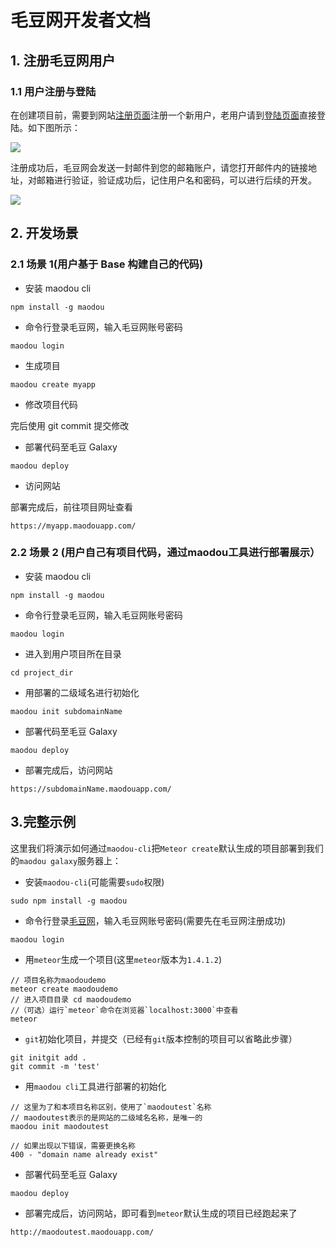 # 毛豆网开发者文档

## 1. 注册毛豆网用户

### 1.1 用户注册与登陆

在创建项目前，需要到网站[注册页面](https://maodouapp.com/register)注册一个新用户，老用户请到[登陆页面](https://maodouapp.com/login)直接登陆。如下图所示：

![](https://docssl.cdn.maodouio.com/wiki/web-user-docs-pic/user-reg.png)

注册成功后，毛豆网会发送一封邮件到您的邮箱账户，请您打开邮件内的链接地址，对邮箱进行验证，验证成功后，记住用户名和密码，可以进行后续的开发。

![](https://docssl.cdn.maodouio.com/wiki/web-user-docs-pic/email-varify.png)

## 2. 开发场景

### 2.1 场景 1(用户基于 Base 构建自己的代码)

* 安装 maodou cli

```
npm install -g maodou
```

* 命令行登录毛豆网，输入毛豆网账号密码

```
maodou login
```

* 生成项目

```
maodou create myapp
```

* 修改项目代码

完后使用 git commit 提交修改

* 部署代码至毛豆 Galaxy

```
maodou deploy
```

* 访问网站

部署完成后，前往项目网址查看

```
https://myapp.maodouapp.com/
```

### 2.2 场景 2 (用户自己有项目代码，通过maodou工具进行部署展示）

* 安装 maodou cli

```
npm install -g maodou
```

* 命令行登录毛豆网，输入毛豆网账号密码

```
maodou login
```

* 进入到用户项目所在目录

```
cd project_dir
```

* 用部署的二级域名进行初始化

```
maodou init subdomainName
```

* 部署代码至毛豆 Galaxy

```
maodou deploy
```

* 部署完成后，访问网站

```
https://subdomainName.maodouapp.com/
```

## 3.完整示例

这里我们将演示如何通过`maodou-cli`把`Meteor create`默认生成的项目部署到我们的`maodou galaxy`服务器上：

- 安装`maodou-cli`(可能需要`sudo`权限)

```
sudo npm install -g maodou
```

- 命令行登录[毛豆网](https://maodouio.com/)，输入毛豆网账号密码(需要先在毛豆网注册成功)

```
maodou login
```

- 用`meteor`生成一个项目(这里`meteor`版本为`1.4.1.2`)

```
// 项目名称为maodoudemo   
meteor create maodoudemo   
// 进入项目目录 cd maodoudemo   
//（可选）运行`meteor`命令在浏览器`localhost:3000`中查看  
meteor  
```

- `git`初始化项目，并提交（已经有`git`版本控制的项目可以省略此步骤）

```
git initgit add .
git commit -m 'test'
```

- 用`maodou cli`工具进行部署的初始化

```
// 这里为了和本项目名称区别，使用了`maodoutest`名称  
// maodoutest表示的是网站的二级域名名称，是唯一的   
maodou init maodoutest   

// 如果出现以下错误，需要更换名称  
400 - "domain name already exist"  
```

- 部署代码至毛豆 Galaxy

```
maodou deploy
```

- 部署完成后，访问网站，即可看到`meteor`默认生成的项目已经跑起来了

```
http://maodoutest.maodouapp.com/
```
